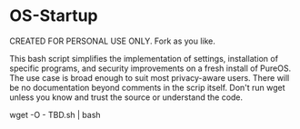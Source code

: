 # OS-Startup

CREATED FOR PERSONAL USE ONLY. Fork as you like.

This bash script simplifies the implementation of settings, installation of specific programs, and security improvements on a fresh install of PureOS. The use case is broad enough to suit most privacy-aware users. There will be no documentation beyond comments in the scrip itself.
Don't run wget unless you know and trust the source or understand the code.

wget -O - TBD.sh | bash
